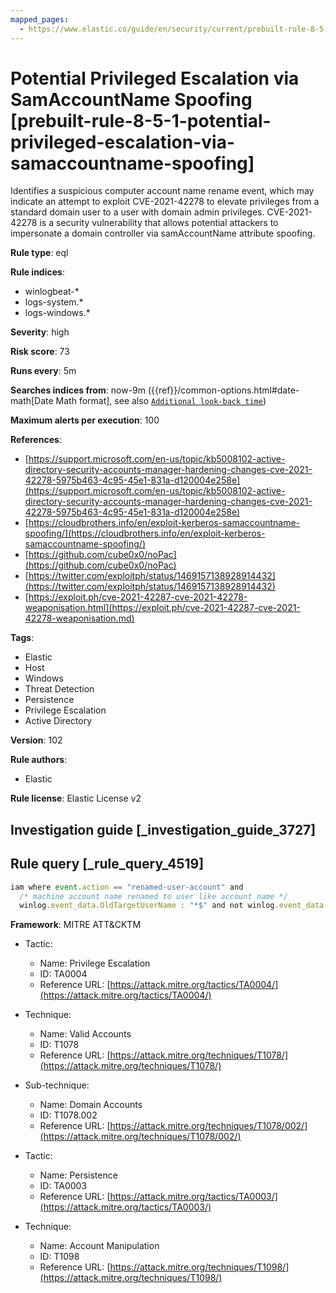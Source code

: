 ```yaml
---
mapped_pages:
  - https://www.elastic.co/guide/en/security/current/prebuilt-rule-8-5-1-potential-privileged-escalation-via-samaccountname-spoofing.html
---
```


# Potential Privileged Escalation via SamAccountName Spoofing [prebuilt-rule-8-5-1-potential-privileged-escalation-via-samaccountname-spoofing]

Identifies a suspicious computer account name rename event, which may indicate an attempt to exploit CVE-2021-42278 to elevate privileges from a standard domain user to a user with domain admin privileges. CVE-2021-42278 is a security vulnerability that allows potential attackers to impersonate a domain controller via samAccountName attribute spoofing.

**Rule type**: eql

**Rule indices**:

* winlogbeat-*
* logs-system.*
* logs-windows.*

**Severity**: high

**Risk score**: 73

**Runs every**: 5m

**Searches indices from**: now-9m ({{ref}}/common-options.html#date-math[Date Math format], see also [`Additional look-back time`](docs-content://solutions/security/detect-and-alert/create-detection-rule.md#rule-schedule))

**Maximum alerts per execution**: 100

**References**:

* [https://support.microsoft.com/en-us/topic/kb5008102-active-directory-security-accounts-manager-hardening-changes-cve-2021-42278-5975b463-4c95-45e1-831a-d120004e258e](https://support.microsoft.com/en-us/topic/kb5008102-active-directory-security-accounts-manager-hardening-changes-cve-2021-42278-5975b463-4c95-45e1-831a-d120004e258e)
* [https://cloudbrothers.info/en/exploit-kerberos-samaccountname-spoofing/](https://cloudbrothers.info/en/exploit-kerberos-samaccountname-spoofing/)
* [https://github.com/cube0x0/noPac](https://github.com/cube0x0/noPac)
* [https://twitter.com/exploitph/status/1469157138928914432](https://twitter.com/exploitph/status/1469157138928914432)
* [https://exploit.ph/cve-2021-42287-cve-2021-42278-weaponisation.html](https://exploit.ph/cve-2021-42287-cve-2021-42278-weaponisation.md)

**Tags**:

* Elastic
* Host
* Windows
* Threat Detection
* Persistence
* Privilege Escalation
* Active Directory

**Version**: 102

**Rule authors**:

* Elastic

**Rule license**: Elastic License v2

## Investigation guide [_investigation_guide_3727]



## Rule query [_rule_query_4519]

```js
iam where event.action == "renamed-user-account" and
  /* machine account name renamed to user like account name */
  winlog.event_data.OldTargetUserName : "*$" and not winlog.event_data.NewTargetUserName : "*$"
```

**Framework**: MITRE ATT&CKTM

* Tactic:

    * Name: Privilege Escalation
    * ID: TA0004
    * Reference URL: [https://attack.mitre.org/tactics/TA0004/](https://attack.mitre.org/tactics/TA0004/)

* Technique:

    * Name: Valid Accounts
    * ID: T1078
    * Reference URL: [https://attack.mitre.org/techniques/T1078/](https://attack.mitre.org/techniques/T1078/)

* Sub-technique:

    * Name: Domain Accounts
    * ID: T1078.002
    * Reference URL: [https://attack.mitre.org/techniques/T1078/002/](https://attack.mitre.org/techniques/T1078/002/)

* Tactic:

    * Name: Persistence
    * ID: TA0003
    * Reference URL: [https://attack.mitre.org/tactics/TA0003/](https://attack.mitre.org/tactics/TA0003/)

* Technique:

    * Name: Account Manipulation
    * ID: T1098
    * Reference URL: [https://attack.mitre.org/techniques/T1098/](https://attack.mitre.org/techniques/T1098/)



